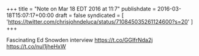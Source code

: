 +++
title = "Note on Mar 18 EDT 2016 at 11:7"
publishdate = 2016-03-18T15:07:17+00:00
draft = false
syndicated = [ 'https://twitter.com/chrisjohndeluca/status/710845035261124600?s=20' ]
+++

Fascinating Ed Snowden interview https://t.co/GGIfrNda2j https://t.co/nuI1jheHxW
